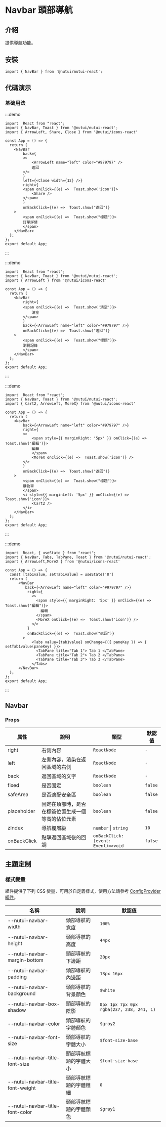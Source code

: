 # Navbar 頭部導航

## 介紹

提供導航功能。

## 安裝

```tsx
import { NavBar } from '@nutui/nutui-react';
```

## 代碼演示

### 基础用法

:::demo

```tsx
import  React from "react";
import { NavBar, Toast } from '@nutui/nutui-react';
import { ArrowLeft, Share, Close } from '@nutui/icons-react'

const App = () => {
  return ( 
    <NavBar
        back={
        <>
            <ArrowLeft name="left" color="#979797" />
            返回
        </>
        }
        left={<Close width={12} />}
        right={
        <span onClick={(e) =>  Toast.show('icon')}>
            <Share />
        </span>
        }
        onBackClick={(e) =>  Toast.show("返回")}
    >
        <span onClick={(e) =>  Toast.show("標題")}>
        訂單詳情
        </span>
    </NavBar>
  );
};  
export default App;

```

:::

:::demo

```tsx
import  React from "react";
import { NavBar, Toast } from '@nutui/nutui-react';
import { ArrowLeft } from '@nutui/icons-react'

const App = () => {
  return ( 
    <NavBar
        right={
        <span onClick={(e) =>  Toast.show('清空')}>
            清空
        </span>
        }
        back={<ArrowLeft name="left" color="#979797" />}
        onBackClick={(e) =>  Toast.show("返回")}
    >
        <span onClick={(e) =>  Toast.show("標題")}>
        瀏覽記錄
        </span>
    </NavBar>
  );
};  
export default App;

```

:::

:::demo

```tsx
import  React from "react";
import { NavBar, Toast } from '@nutui/nutui-react';
import { Cart2, ArrowLeft, MoreX} from '@nutui/icons-react'

const App = () => {
  return ( 
    <NavBar
        back={<ArrowLeft name="left" color="#979797" />}
        right={
        <>
            <span style={{ marginRight: '5px' }} onClick={(e) =>  Toast.show('編輯')}>
            編輯
            </span>
            <MoreX onClick={(e) =>  Toast.show('icon')} />
        </>
        }
        onBackClick={(e) =>  Toast.show("返回")}
    >
        <span onClick={(e) =>  Toast.show("標題")}>
        購物車
        </span>
        <i style={{ marginLeft: '5px' }} onClick={(e) =>  Toast.show('icon')}>
            <Cart2 />
        </i>
    </NavBar>
  );
};  
export default App;

```

:::

:::demo

```tsx
import  React, { useState } from "react";
import { NavBar, Tabs, TabPane, Toast } from '@nutui/nutui-react';
import { ArrowLeft,MoreX } from '@nutui/icons-react'

const App = () => {
  const [tab1value, setTab1value] = useState('0')
  return (   
      <NavBar
         back={<ArrowLeft name="left" color="#979797" />}
          right={
            <>
              <span style={{ marginRight: '5px' }} onClick={(e) =>  Toast.show("編輯")}>
                編輯
              </span>
              <MoreX onClick={(e) =>  Toast.show('icon')} />
            </>
          }
          onBackClick={(e) =>  Toast.show("返回")}
        >
            <Tabs value={tab1value} onChange={({ paneKey }) => { setTab1value(paneKey) }}>
              <TabPane title="Tab 1"> Tab 1 </TabPane>
              <TabPane title="Tab 2"> Tab 2 </TabPane>
              <TabPane title="Tab 3"> Tab 3 </TabPane>
            </Tabs>
      </NavBar>
  );
};  
export default App;

```

:::

## Navbar

### Props

| 属性 | 說明 | 類型 | 默認值 |
| --- | --- | --- | --- |
| right | 右側內容 | `ReactNode` | `-` |
| left | 左側內容，渲染在返回區域的右側 | `ReactNode` | `-` |
| back | 返回區域的文字 | `ReactNode` | `-` |
| fixed | 是否固定 | `boolean` | `false` |
| safeArea | 是否適配安全區 | `boolean` | `false` |
| placeholder | 固定在頂部時，是否在標簽位置生成一個等高的佔位元素 | `boolean` | `false` |
| zIndex | 導航欄層級 | `number` \| `string` | `10` |
| onBackClick | 點擊返回區域後的回調 | `onBackClick:(event: Event)=>void` | `false` |

## 主題定制

### 樣式變量

組件提供了下列 CSS 變量，可用於自定義樣式，使用方法請參考 [ConfigProvider 組件](#/zh-CN/component/configprovider)。

| 名稱 | 說明 | 默認值 |
| --- | --- | --- |
| \--nutui-navbar-width | 頭部導航的寬度 | `100%` |
| \--nutui-navbar-height | 頭部導航的高度 | `44px` |
| \--nutui-navbar-margin-bottom | 頭部導航的下邊距 | `20px` |
| \--nutui-navbar-padding | 頭部導航的內邊距 | `13px 16px` |
| \--nutui-navbar-background | 頭部導航的背景顏色 | `$white` |
| \--nutui-navbar-box-shadow | 頭部導航的陰影 | `0px 1px 7px 0px rgba(237, 238, 241, 1)` |
| \--nutui-navbar-color | 頭部導航的字體顏色 | `$gray2` |
| \--nutui-navbar-font-size | 頭部導航的字體大小 | `$font-size-base` |
| \--nutui-navbar-title-font-size | 頭部導航標題的字體大小 | `$font-size-base` |
| \--nutui-navbar-title-font-weight | 頭部導航標題的字體粗細 | `0` |
| \--nutui-navbar-title-font-color | 頭部導航標題的字體顏色 | `$gray1` |
